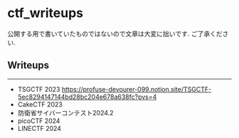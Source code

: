 # ctf_writeups
公開する用で書いていたものではないので文章は大変に拙いです.
ご了承ください.

## Writeups
---
- TSGCTF 2023
https://profuse-devourer-099.notion.site/TSGCTF-5ec8294147144bd28bc204e678a638fc?pvs=4
- CakeCTF 2023
- 防衛省サイバーコンテスト2024.2
- picoCTF 2024
- LINECTF 2024
